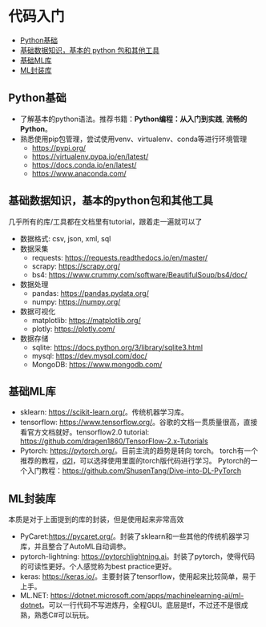 # 代码入门

  * [Python基础]([##Python基础](##python基础))
  * [基础数据知识，基本的 python 包和其他工具](##基础数据知识，基本的python包和其他工具)
  * [基础ML库](##基础ml库)
  * [ML封装库](##ml封装库)

## Python基础

-   了解基本的python语法。推荐书籍：**Python编程：从入门到实践**,
    **流畅的Python**。
-   熟悉使用pip包管理，尝试使用venv、virtualenv、conda等进行环境管理
    - <https://pypi.org/>
    - <https://virtualenv.pypa.io/en/latest/>
    - <https://docs.conda.io/en/latest/> 
    - <https://www.anaconda.com/> 

## 基础数据知识，基本的python包和其他工具

几乎所有的库/工具都在文档里有tutorial，跟着走一遍就可以了

-   数据格式: csv, json, xml, sql
-   数据采集
    - requests: <https://requests.readthedocs.io/en/master/> 
    - scrapy: <https://scrapy.org/> 
    - bs4: <https://www.crummy.com/software/BeautifulSoup/bs4/doc/>
-   数据处理 
    - pandas: <https://pandas.pydata.org/> 
    - numpy: <https://numpy.org/>
-   数据可视化 
    - matplotlib: <https://matplotlib.org/> 
    - plotly: <https://plotly.com/>
-   数据存储 
    - sqlite: <https://docs.python.org/3/library/sqlite3.html> 
    - mysql: <https://dev.mysql.com/doc/> 
    - MongoDB: <https://www.mongodb.com/>

## 基础ML库

-   sklearn: <https://scikit-learn.org/>。传统机器学习库。
-   tensorflow:
    <https://www.tensorflow.org/>。谷歌的文档一贯质量很高，直接看官方文档就好。tensorflow2.0
    tutorial: <https://github.com/dragen1860/TensorFlow-2.x-Tutorials>
-   Pytorch: <https://pytorch.org/>。目前主流的趋势是转向 torch。
    torch有一个推荐的教程，[d2l](https://d2l.ai/)，可以选择使用里面的torch版代码进行学习。 
    Pytorch的一个入门教程：<https://github.com/ShusenTang/Dive-into-DL-PyTorch>

## ML封装库

本质是对于上面提到的库的封装，但是使用起来非常高效

-   PyCaret:<https://pycaret.org/>。封装了sklearn和一些其他的传统机器学习库，并且整合了AutoML自动调参。
-   pytorch-lightning:
    <https://pytorchlightning.ai>。封装了pytorch，使得代码的可读性更好。个人感觉称为best
    practice更好。
-   keras:
    <https://keras.io/>。主要封装了tensorflow，使用起来比较简单，易于上手。
-   ML.NET:
    <https://dotnet.microsoft.com/apps/machinelearning-ai/ml-dotnet>。可以一行代码不写进炼丹，全程GUI。底层是tf，不过还不是很成熟，熟悉C#可以玩玩。